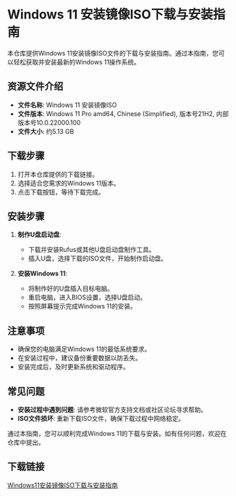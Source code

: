 # Windows 11 安装镜像ISO下载与安装指南

本仓库提供Windows 11安装镜像ISO文件的下载与安装指南。通过本指南，您可以轻松获取并安装最新的Windows 11操作系统。

## 资源文件介绍

- **文件名称**: Windows 11 安装镜像ISO
- **文件版本**: Windows 11 Pro amd64, Chinese (Simplified), 版本号21H2, 内部版本号10.0.22000.100
- **文件大小**: 约5.13 GB

## 下载步骤

1. 打开本仓库提供的下载链接。
2. 选择适合您需求的Windows 11版本。
3. 点击下载按钮，等待下载完成。

## 安装步骤

1. **制作U盘启动盘**:
   - 下载并安装Rufus或其他U盘启动盘制作工具。
   - 插入U盘，选择下载的ISO文件，开始制作启动盘。

2. **安装Windows 11**:
   - 将制作好的U盘插入目标电脑。
   - 重启电脑，进入BIOS设置，选择U盘启动。
   - 按照屏幕提示完成Windows 11的安装。

## 注意事项

- 确保您的电脑满足Windows 11的最低系统要求。
- 在安装过程中，建议备份重要数据以防丢失。
- 安装完成后，及时更新系统和驱动程序。

## 常见问题

- **安装过程中遇到问题**: 请参考微软官方支持文档或社区论坛寻求帮助。
- **ISO文件损坏**: 重新下载ISO文件，确保下载过程中网络稳定。

通过本指南，您可以顺利完成Windows 11的下载与安装。如有任何问题，欢迎在仓库中提出。

## 下载链接

[Windows11安装镜像ISO下载与安装指南](https://pan.quark.cn/s/101b6c1b910d)